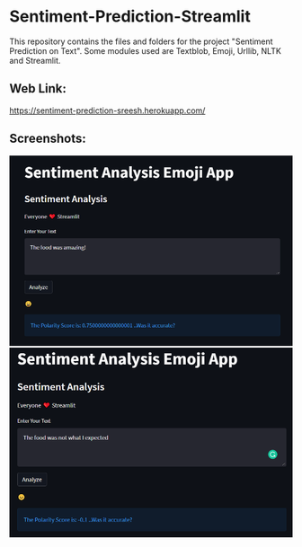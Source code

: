 # Sentiment-Prediction-Streamlit
This repository contains the files and folders for the project "Sentiment Prediction on Text". Some modules used are Textblob, Emoji, Urllib, NLTK and Streamlit.

## Web Link:
https://sentiment-prediction-sreesh.herokuapp.com/

## Screenshots:
![1](https://github.com/sreesh2411/Sentiment-Prediction-Streamlit/blob/main/1.png)
![2](https://github.com/sreesh2411/Sentiment-Prediction-Streamlit/blob/main/2.png)
